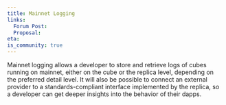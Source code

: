 ```yaml
---
title: Mainnet Logging
links:
  Forum Post:
  Proposal:
eta:
is_community: true
---
```


Mainnet logging allows a developer to store and retrieve logs of cubes running on mainnet, either on the cube or
the replica level, depending on the preferred detail level. It will also be possible to connect an external provider to
a standards-compliant interface implemented by the replica, so a developer can get deeper insights into the behavior of
their dapps.
